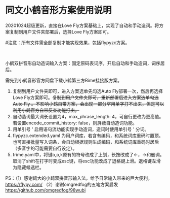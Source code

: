# 同文小鹤音形方案使用说明

20201024超级更新，直接在Love Fly方案基础上，实现了自动和手动造词。将方案复制到用户文件夹部署后，选择Love Fly方案即可。

#注意：所有文件需全部复制才能实现效果，包括flypyzc方案。

<br/>

小鹤双拼音形自动造词输入方案：固定原码表词序，开启自动和手动造词，词序居后。

需先到小鹤音形官方网盘下载小鹤第三方Rime挂接版方案。

1. 复制到用户文件夹即可，进入方案选单先勾选Auto Fly部署一次，然后再选择Love Fly方案即可。~~复制到用户文件夹即可，重新部署后进入方案选单勾选Auto Fly 。不影响小鹤自带方案，会出现一部分罕用单字打不出来，但是可以利用小鹤官方自带反查功能打出。~~
2. 自动造词最大词长设置为4，max_phrase_length: 4，可自行更改为更高值。若设置encode_commit_history: false，则屏蔽自动造词功能。
3. 用单引号 ' 启用语句流功能实现手动造词，造词时使用单引号 ' 分词。
4. flypyzc.extended.yaml 为用户词库，若含有编码，和系统词库重码时置顶。也可直接批量写入词条，会自动根据规则生成编码，和系统词库重码时居后（多音字的可能需要自行设定）。
5. trime.yaml中，将键o,p,k原有的符号改成了上划，长按改成了←，→和删词。取消了shift在打字时变成esc键，将esc功能改成了退格键上滑。退格键左滑为隐藏候选栏。

PS：（1）感谢鹤大的小鹤双拼音形输入法，给予日常输入带来的巨大便利。https://flypy.com/
    （2）谢谢omgredfog的五笔方案启发 https://github.com/omgredfog/98wubi
